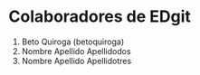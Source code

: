 # Colaboradores de EDgit

1. Beto Quiroga (betoquiroga)
2. Nombre Apellido Apellidodos
3. Nombre Apellido Apellidotres
